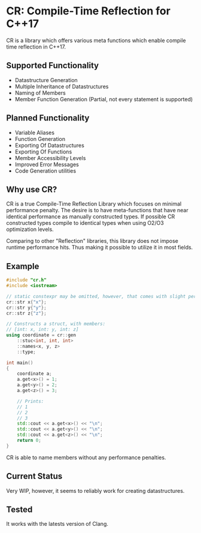 # CR: Compile-Time Reflection for C++17

CR is a library which offers various meta functions which enable compile time reflection in C++17.

## Supported Functionality

- Datastructure Generation
- Multiple Inheritance of Datastructures
- Naming of Members
- Member Function Generation (Partial, not every statement is supported)

## Planned Functionality

- Variable Aliases
- Function Generation
- Exporting Of Datastructures
- Exporting Of Functions
- Member Accessibility Levels
- Improved Error Messages
- Code Generation utilities

## Why use CR?

CR is a true Compile-Time Reflection Library which focuses on minimal performance penalty.
The desire is to have meta-functions that have near identical performance as manually constructed types.
If possible CR constructed types compile to identical types when using O2/O3 optimization levels.

Comparing to other "Reflection" libraries, this library does not impose runtime performance hits.
Thus making it possible to utilize it in most fields.

## Example

```C++
#include "cr.h"
#include <iostream>

// static constexpr may be omitted, however, that comes with slight performance penalty
cr::str x{"x"};
cr::str y{"y"};
cr::str z{"z"};

// Constructs a struct, with members:
// [int: x, int: y, int: z]
using coordinate = cr::gen
    ::stuc<int, int, int>
    ::names<x, y, z>
    ::type;    

int main()
{
    coordinate a;
    a.get<x>() = 1;
    a.get<y>() = 2;
    a.get<z>() = 3;

    // Prints:
    // 1
    // 2
    // 3
    std::cout << a.get<x>() << "\n";
    std::cout << a.get<y>() << "\n";
    std::cout << a.get<z>() << "\n";
    return 0;
}
```

CR is able to name members without any performance penalties.

## Current Status

Very WIP, however, it seems to reliably work for creating datastructures.

## Tested

It works with the latests version of Clang.